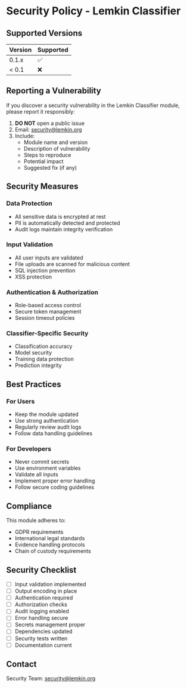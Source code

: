 # Security Policy - Lemkin Classifier

## Supported Versions

| Version | Supported          |
| ------- | ------------------ |
| 0.1.x   | :white_check_mark: |
| < 0.1   | :x:                |

## Reporting a Vulnerability

If you discover a security vulnerability in the Lemkin Classifier module, please report it responsibly:

1. **DO NOT** open a public issue
2. Email: security@lemkin.org
3. Include:
   - Module name and version
   - Description of vulnerability
   - Steps to reproduce
   - Potential impact
   - Suggested fix (if any)

## Security Measures

### Data Protection
- All sensitive data is encrypted at rest
- PII is automatically detected and protected
- Audit logs maintain integrity verification

### Input Validation
- All user inputs are validated
- File uploads are scanned for malicious content
- SQL injection prevention
- XSS protection

### Authentication & Authorization
- Role-based access control
- Secure token management
- Session timeout policies

### Classifier-Specific Security

- Classification accuracy
- Model security
- Training data protection
- Prediction integrity

## Best Practices

### For Users
- Keep the module updated
- Use strong authentication
- Regularly review audit logs
- Follow data handling guidelines

### For Developers
- Never commit secrets
- Use environment variables
- Validate all inputs
- Implement proper error handling
- Follow secure coding guidelines

## Compliance

This module adheres to:
- GDPR requirements
- International legal standards
- Evidence handling protocols
- Chain of custody requirements

## Security Checklist

- [ ] Input validation implemented
- [ ] Output encoding in place
- [ ] Authentication required
- [ ] Authorization checks
- [ ] Audit logging enabled
- [ ] Error handling secure
- [ ] Secrets management proper
- [ ] Dependencies updated
- [ ] Security tests written
- [ ] Documentation current

## Contact

Security Team: security@lemkin.org
